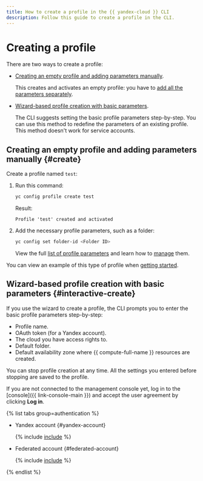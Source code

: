 ```yaml
---
title: How to create a profile in the {{ yandex-cloud }} CLI
description: Follow this guide to create a profile in the CLI.
---
```


# Creating a profile

There are two ways to create a profile:
- [Creating an empty profile and adding parameters manually](#create).
    
    This creates and activates an empty profile: you have to [add all the parameters separately](manage-properties.md).
- [Wizard-based profile creation with basic parameters](#interactive-create).
    
    The CLI suggests setting the basic profile parameters step-by-step. You can use this method to redefine the parameters of an existing profile. This method doesn't work for service accounts.

## Creating an empty profile and adding parameters manually {#create}

Create a profile named `test`:
1. Run this command: 
   
   ```bash
   yc config profile create test
   ```
   
   Result:
   
   ```text
   Profile 'test' created and activated
   ```

1. Add the necessary profile parameters, such as a folder: 
    
    ```bash
    yc config set folder-id <Folder ID>
    ```
    
    View the full [list of profile parameters](../../concepts/core-properties.md) and learn how to [manage](manage-properties.md) them.

You can view an example of this type of profile when [getting started](../../quickstart.md).

## Wizard-based profile creation with basic parameters {#interactive-create}

If you use the wizard to create a profile, the CLI prompts you to enter the basic profile parameters step-by-step: 
* Profile name.
* OAuth token (for a Yandex account).
* The cloud you have access rights to.
* Default folder.
* Default availability zone where {{ compute-full-name }} resources are created.

You can stop profile creation at any time. All the settings you entered before stopping are saved to the profile.


If you are not connected to the management console yet, log in to the [console]({{ link-console-main }}) and accept the user agreement by clicking **Log in**.

{% list tabs group=authentication %}

- Yandex account {#yandex-account}
   
    {% include [include](../../../_includes/cli/create-profile.md) %}   

- Federated account {#federated-account}

    {% include [include](../../../_includes/cli/auth-federated-user.md) %}

{% endlist %}
